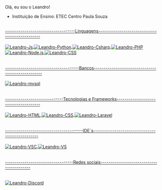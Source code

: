 Olá, eu sou o Leandro!
- Instituição de Ensino: ETEC Centro Paula Souza
<div>
  <a href="https://github.com/Youapin">
</div><br>
------------------------------------Linguagens------------------------------------------------
<div style="display: inline_block"><br>
  <img align="center" alt="Leandro-Js" src="https://img.shields.io/badge/javascript-%23323330.svg?style=for-the-badge&logo=javascript&logoColor=%23F7DF1E">
  <img align="center" alt="Leandro-Python" src="https://img.shields.io/badge/Python-3776AB?style=for-the-badge&labelColor=FFD43B&logoColor=3776AB&logo=python">
  <img align="center" alt="Leandro-Csharp" src="https://img.shields.io/badge/c%23-%23239120.svg?style=for-the-badge&logo=c-sharp&logoColor=white">
  <img align="center" alt="Leandro-PHP" src="https://img.shields.io/badge/PHP-777BB4?style=for-the-badge&labelColor=212433&logoColor=777BB4&logo=php">
  <img align="center" alt="Leandro-Node.js" src="https://img.shields.io/badge/node.js-6DA55F?style=for-the-badge&logo=node.js&logoColor=white">
  <img align="center" alt="Leandro-CSS" src="https://img.shields.io/badge/react-%2320232a.svg?style=for-the-badge&logo=react&logoColor=%2361DAFB">
</div><br><br>
--------------------------------------Bancos---------------------------------------------------
<div style="display: inline_block"><br>
  <img align="center" alt="Leandro-mysql" src="https://img.shields.io/badge/mysql-%2300f.svg?style=for-the-badge&logo=mysql&logoColor=white">
 </div><br><br>
------------------------------Tecnologias e Frameworks--------------------------------------
<div style="display: inline_block"><br>
  <img align="center" alt="Leandro-HTML" src="https://img.shields.io/badge/html5-%23E34F26.svg?style=for-the-badge&logo=html5&logoColor=white">
  <img align="center" alt="Leandro-CSS" src="https://img.shields.io/badge/css3-%231572B6.svg?style=for-the-badge&logo=css3&logoColor=white">
  <img align="center" alt="Leandro-Laravel" src="https://img.shields.io/badge/laravel-%23FF2D20.svg?style=for-the-badge&logo=laravel&logoColor=white">
</div><br><br>
----------------------------------------IDE´s-------------------------------------------------
<div style="display: inline_block"><br>
  <img align="center" alt="Leandro-VSC" src="https://img.shields.io/badge/Visual%20Studio%20Code-0078d7.svg?style=for-the-badge&logo=visual-studio-code&logoColor=white">
  <img align="center" alt="Leandro-VS" src="https://img.shields.io/badge/Visual%20Studio-5C2D91.svg?style=for-the-badge&logo=visual-studio&logoColor=white">
 </div><br><br>
-----------------------------------Redes sociais------------------------------------------
</div><br><br>
 <div style="display: inline_block"><br>
  <img align="center" alt="Leandro-Discord" src="https://img.shields.io/badge/Discord-5865F2?style=for-the-badge&labelColor=5865F2&logoColor=ffffff&logo=discord">
</div>
